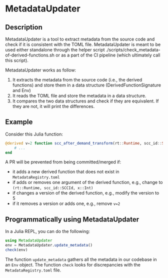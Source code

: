 # MetadataUpdater

## Description

MetadataUpdater is a tool to extract metadata from the source code and check if it is
consistent with the TOML file. MetadataUpdater is meant to be used either standalone
through the helper script ./scripts/check_metadata-of-derived-functions.sh or as a part
of the CI pipeline (which ultimately call this script).

MetadataUpdater works as follow:

1. It extracts the metadata from the source code (i.e., the derived functions) and
store them in a data structure (DerivedFunctionSignature and Env)
2. It reads the TOML file and store the metadata in a data structure.
3. It compares the two data structures and check if they are equivalent. If they are not,
it will print the differences.

## Example

Consider this Julia function:

```Julia
@derived v=2 function scc_after_demand_transform(rt::Runtime, scc_id::SCCId)::PhaseResult
    # ...
end
```

A PR will be prevented from being committed/merged if:

- it adds a new derived function that does not exist in `MetadataRegistry.toml`
- if adds or removes one argument of the derived function, e.g., change to
`(rt::Runtime, scc_id::SCCId, x::Int)`
- if changes a version of the derived function, e.g., modify the version to 5
- if it removes a version or adds one, e.g., remove `v=2`

## Programmatically using MetadataUpdater

In a Julia REPL, you can do the following:

```Julia
using MetadataUpdater
env = MetadataUpdater.update_metadata()
check(env)
```

The function `update_metadata` gathers all the metadata in our codebase in an `Env` object.
The function `check` looks for discrepancies with the `MetadataRegistry.toml` file.

